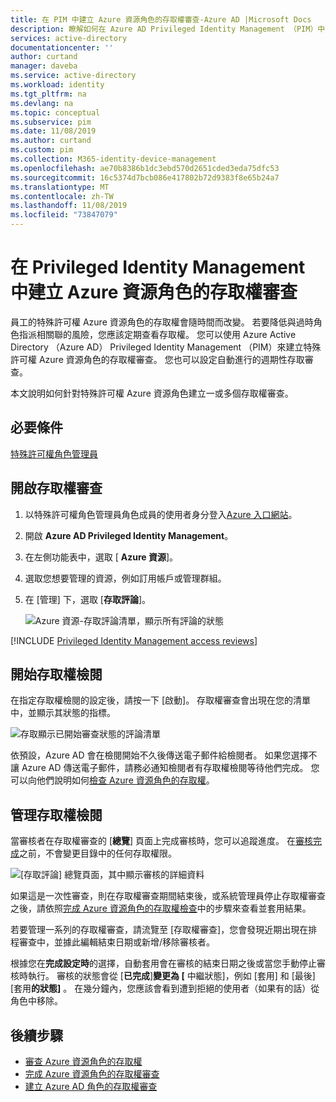 ```yaml
---
title: 在 PIM 中建立 Azure 資源角色的存取權審查-Azure AD |Microsoft Docs
description: 瞭解如何在 Azure AD Privileged Identity Management （PIM）中建立 Azure 資源角色的存取權審查。
services: active-directory
documentationcenter: ''
author: curtand
manager: daveba
ms.service: active-directory
ms.workload: identity
ms.tgt_pltfrm: na
ms.devlang: na
ms.topic: conceptual
ms.subservice: pim
ms.date: 11/08/2019
ms.author: curtand
ms.custom: pim
ms.collection: M365-identity-device-management
ms.openlocfilehash: ae70b8386b1dc3ebd570d2651cded3eda75dfc53
ms.sourcegitcommit: 16c5374d7bcb086e417802b72d9383f8e65b24a7
ms.translationtype: MT
ms.contentlocale: zh-TW
ms.lasthandoff: 11/08/2019
ms.locfileid: "73847079"
---
```

# <a name="create-an-access-review-of-azure-resource-roles-in-privileged-identity-management"></a>在 Privileged Identity Management 中建立 Azure 資源角色的存取權審查

員工的特殊許可權 Azure 資源角色的存取權會隨時間而改變。 若要降低與過時角色指派相關聯的風險，您應該定期查看存取權。 您可以使用 Azure Active Directory （Azure AD） Privileged Identity Management （PIM）來建立特殊許可權 Azure 資源角色的存取權審查。 您也可以設定自動進行的週期性存取審查。

本文說明如何針對特殊許可權 Azure 資源角色建立一或多個存取權審查。

## <a name="prerequisites"></a>必要條件

[特殊許可權角色管理員](../users-groups-roles/directory-assign-admin-roles.md#privileged-role-administrator)

## <a name="open-access-reviews"></a>開啟存取權審查

1. 以特殊許可權角色管理員角色成員的使用者身分登入[Azure 入口網站](https://portal.azure.com/)。

1. 開啟 **Azure AD Privileged Identity Management**。

1. 在左側功能表中，選取 [ **Azure 資源**]。

1. 選取您想要管理的資源，例如訂用帳戶或管理群組。

1. 在 [管理] 下，選取 [**存取評論**]。

    ![Azure 資源-存取評論清單，顯示所有評論的狀態](./media/pim-resource-roles-start-access-review/access-reviews.png)

[!INCLUDE [Privileged Identity Management access reviews](../../../includes/active-directory-privileged-identity-management-access-reviews.md)]

## <a name="start-the-access-review"></a>開始存取權檢閱

在指定存取權檢閱的設定後，請按一下 [啟動]。 存取權審查會出現在您的清單中，並顯示其狀態的指標。

![存取顯示已開始審查狀態的評論清單](./media/pim-resource-roles-start-access-review/access-reviews-list.png)

依預設，Azure AD 會在檢閱開始不久後傳送電子郵件給檢閱者。 如果您選擇不讓 Azure AD 傳送電子郵件，請務必通知檢閱者有存取權檢閱等待他們完成。 您可以向他們說明如何[檢查 Azure 資源角色的存取權](pim-resource-roles-perform-access-review.md)。

## <a name="manage-the-access-review"></a>管理存取權檢閱

當審核者在存取權審查的 [**總覽**] 頁面上完成審核時，您可以追蹤進度。 在[審核完成](pim-resource-roles-complete-access-review.md)之前，不會變更目錄中的任何存取權限。

![[存取評論] 總覽頁面，其中顯示審核的詳細資料](./media/pim-resource-roles-start-access-review/access-review-overview.png)

如果這是一次性審查，則在存取權審查期間結束後，或系統管理員停止存取權審查之後，請依照[完成 Azure 資源角色的存取權檢查](pim-resource-roles-complete-access-review.md)中的步驟來查看並套用結果。  

若要管理一系列的存取權審查，請流覽至 [存取權審查]，您會發現近期出現在排程審查中，並據此編輯結束日期或新增/移除審核者。

根據您在**完成設定時**的選擇，自動套用會在審核的結束日期之後或當您手動停止審核時執行。 審核的狀態會從 [**已完成**]**變更為 [** 中繼狀態]，例如 [套用] 和 [最後] [套用**的狀態]** 。 在幾分鐘內，您應該會看到遭到拒絕的使用者（如果有的話）從角色中移除。

## <a name="next-steps"></a>後續步驟

- [審查 Azure 資源角色的存取權](pim-resource-roles-perform-access-review.md)
- [完成 Azure 資源角色的存取權審查](pim-resource-roles-complete-access-review.md)
- [建立 Azure AD 角色的存取權審查](pim-how-to-start-security-review.md)
